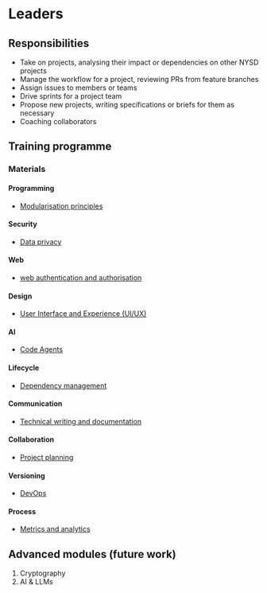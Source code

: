 # Leaders

## Responsibilities

- Take on projects, analysing their impact or dependencies on other NYSD projects
- Manage the workflow for a project, reviewing PRs from feature branches
- Assign issues to members or teams
- Drive sprints for a project team
- Propose new projects, writing specifications or briefs for them as necessary
- Coaching collaborators

## Training programme

### Materials

#### Programming

- [Modularisation principles]()

#### Security

- [Data privacy]()

#### Web

- [web authentication and authorisation]()

#### Design

- [User Interface and Experience (UI/UX)]()

#### AI

- [Code Agents]()

#### Lifecycle

- [Dependency management]()

#### Communication

- [Technical writing and documentation]()

#### Collaboration

- [Project planning]()

#### Versioning

- [DevOps]()

#### Process

- [Metrics and analytics]()

## Advanced modules (future work) 

1. Cryptography
2. AI & LLMs
